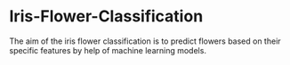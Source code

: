 # Iris-Flower-Classification
The aim of the iris flower classification is to predict flowers based on their specific features by help of machine learning models.
